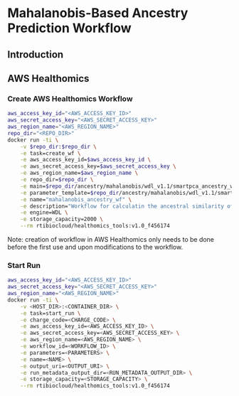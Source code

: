# Mahalanobis-Based Ancestry Prediction Workflow

## Introduction

## AWS Healthomics

### Create AWS Healthomics Workflow

``` bash
aws_access_key_id="<AWS_ACCESS_KEY_ID>"
aws_secret_access_key="<AWS_SECRET_ACCESS_KEY>"
aws_region_name="<AWS_REGION_NAME>"
repo_dir="<REPO_DIR>"
docker run -ti \
    -v $repo_dir:$repo_dir \
    -e task=create_wf \
    -e aws_access_key_id=$aws_access_key_id \
    -e aws_secret_access_key=$aws_secret_access_key \
    -e aws_region_name=$aws_region_name \
    -e repo_dir=$repo_dir \
    -e main=$repo_dir/ancestry/mahalanobis/wdl_v1.1/smartpca_ancestry_wf.wdl \
    -e parameter_template=$repo_dir/ancestry/mahalanobis/wdl_v1.1/smartpca_ancestry_wf_parameters.json \
    -e name="mahalanobis_ancestry_wf" \
    -e description="Workflow for calculatin the ancestral similarity of samples to reference populations based on Mahalanobis distance." \
    -e engine=WDL \
    -e storage_capacity=2000 \
    --rm rtibiocloud/healthomics_tools:v1.0_f456174
```
Note: creation of workflow in AWS Healthomics only needs to be done before the first use and upon modifications to the workflow.

### Start Run
``` bash
aws_access_key_id="<AWS_ACCESS_KEY_ID>"
aws_secret_access_key="<AWS_SECRET_ACCESS_KEY>"
aws_region_name="<AWS_REGION_NAME>"
docker run -ti \
    -v <HOST_DIR>:<CONTAINER_DIR> \
    -e task=start_run \
    -e charge_code=<CHARGE_CODE> \
    -e aws_access_key_id=<AWS_ACCESS_KEY_ID> \
    -e aws_secret_access_key=<AWS_SECRET_ACCESS_KEY> \
    -e aws_region_name=<AWS_REGION_NAME> \
    -e workflow_id=<WORKFLOW_ID> \
    -e parameters=<PARAMETERS> \
    -e name=<NAME> \
    -e output_uri=<OUTPUT_URI> \
    -e run_metadata_output_dir=<RUN_METADATA_OUTPUT_DIR> \
    -e storage_capacity=<STORAGE_CAPACITY> \
    --rm rtibiocloud/healthomics_tools:v1.0_f456174

```
